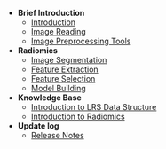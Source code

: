 - **Brief Introduction**
    - [Introduction](/introduction)
    - [Image Reading](/imageBrowsing)
    - [Image Preprocessing Tools](/preProcessTools)
- **Radiomics**
    - [Image Segmentation](/imageSegmentation)
    - [Feature Extraction](/featureExtract)
    - [Feature Selection](/featureSelect)
    - [Model Building](/buildModel)
- **Knowledge Base**
    - [Introduction to LRS Data Structure](/analysisApi)
    - [Introduction to Radiomics](/radiomicsBasic)
- **Update log**
    - [Release Notes](/changeLog)
